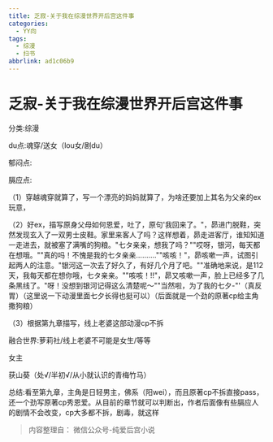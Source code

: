 ```yaml
---
title: 乏寂-关于我在综漫世界开后宫这件事
categories:
  - YY向
tags:
  - 综漫
  - 扫书
abbrlink: ad1c06b9
---
```

# 乏寂-关于我在综漫世界开后宫这件事
分类:综漫

du点:魂穿/送女（lou女/剧du）

郁闷点:

膈应点:

（1）穿越魂穿就算了，写一个漂亮的妈妈就算了，为啥还要加上其名为父亲的ex玩意，

（2）好ex，描写原身父母如何恩爱，吐了，原句'我回来了。"，昴进门脱鞋，突然发现玄入了一双男士皮鞋。家里来客人了吗？这样想着，昴走进客厅，谁知知道一走进去，就被塞了满嘴的狗粮。"七タ亲亲，想我了吗？""哎呀，银河，每天都在想哦。""真的吗！不愧是我的七タ亲亲..........""咳咳！"，昴咳嗽一声，试图引起两人的注意。"银河这一次去了好久了，有好几个月了吧。""准确地来说，是112天，我每天都在想你哦，七タ亲亲。""咳咳！!!"，昴又咳嗽一声，脸上已经多了几条黑线了。"呀！没想到银河记得这么清楚呢～""当然啦，为了我的七夕-"'（真反胃）（这里说一下动漫里面七夕长得也挺可以）（后面就是一个劲的原著cp给主角撒狗粮）

（3）根据第九章描写，线上老婆这部动漫cp不拆

融合世界:萝莉社/线上老婆不可能是女生/等等

女主

获山葵（处√/半初√/从小就认识的青梅竹马）

总结:看至第九章，主角是日轻男主，佛系（阳wei），而且原著cp不拆直接pass，还一个劲写原著cp秀恩爱。从目前的章节就可以判断出，作者后面像有些膈应人的剧情不会改变，cp大多都不拆，剧毒，就这样


> 内容整理自： 微信公众号-纯爱后宫小说